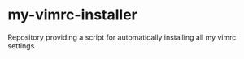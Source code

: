 # my-vimrc-installer
Repository providing a script for automatically installing all my vimrc settings

